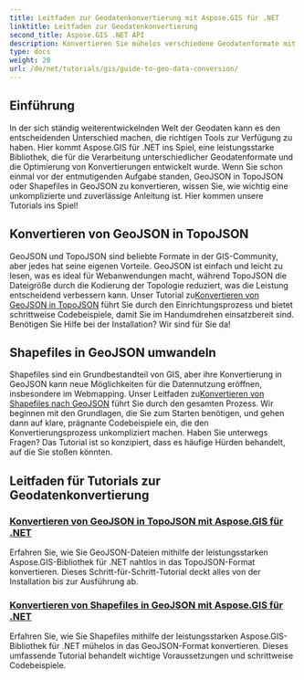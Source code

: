 ```yaml
---
title: Leitfaden zur Geodatenkonvertierung mit Aspose.GIS für .NET
linktitle: Leitfaden zur Geodatenkonvertierung
second_title: Aspose.GIS .NET API
description: Konvertieren Sie mühelos verschiedene Geodatenformate mit Aspose.GIS für .NET. Entdecken Sie unsere Tutorials zu GeoJSON, TopoJSON und Shapefiles.
type: docs
weight: 20
url: /de/net/tutorials/gis/guide-to-geo-data-conversion/
---
```

## Einführung

In der sich ständig weiterentwickelnden Welt der Geodaten kann es den entscheidenden Unterschied machen, die richtigen Tools zur Verfügung zu haben. Hier kommt Aspose.GIS für .NET ins Spiel, eine leistungsstarke Bibliothek, die für die Verarbeitung unterschiedlicher Geodatenformate und die Optimierung von Konvertierungen entwickelt wurde. Wenn Sie schon einmal vor der entmutigenden Aufgabe standen, GeoJSON in TopoJSON oder Shapefiles in GeoJSON zu konvertieren, wissen Sie, wie wichtig eine unkomplizierte und zuverlässige Anleitung ist. Hier kommen unsere Tutorials ins Spiel!

## Konvertieren von GeoJSON in TopoJSON

GeoJSON und TopoJSON sind beliebte Formate in der GIS-Community, aber jedes hat seine eigenen Vorteile. GeoJSON ist einfach und leicht zu lesen, was es ideal für Webanwendungen macht, während TopoJSON die Dateigröße durch die Kodierung der Topologie reduziert, was die Leistung entscheidend verbessern kann. Unser Tutorial zu[Konvertieren von GeoJSON in TopoJSON](./converting-geojson-to-topojson/) führt Sie durch den Einrichtungsprozess und bietet schrittweise Codebeispiele, damit Sie im Handumdrehen einsatzbereit sind. Benötigen Sie Hilfe bei der Installation? Wir sind für Sie da!

## Shapefiles in GeoJSON umwandeln

 Shapefiles sind ein Grundbestandteil von GIS, aber ihre Konvertierung in GeoJSON kann neue Möglichkeiten für die Datennutzung eröffnen, insbesondere im Webmapping. Unser Leitfaden zu[Konvertieren von Shapefiles nach GeoJSON](./converting-shapefile-to-geojson/) führt Sie durch den gesamten Prozess. Wir beginnen mit den Grundlagen, die Sie zum Starten benötigen, und gehen dann auf klare, prägnante Codebeispiele ein, die den Konvertierungsprozess unkompliziert machen. Haben Sie unterwegs Fragen? Das Tutorial ist so konzipiert, dass es häufige Hürden behandelt, auf die Sie stoßen könnten.

## Leitfaden für Tutorials zur Geodatenkonvertierung
### [Konvertieren von GeoJSON in TopoJSON mit Aspose.GIS für .NET](./converting-geojson-to-topojson/)
Erfahren Sie, wie Sie GeoJSON-Dateien mithilfe der leistungsstarken Aspose.GIS-Bibliothek für .NET nahtlos in das TopoJSON-Format konvertieren. Dieses Schritt-für-Schritt-Tutorial deckt alles von der Installation bis zur Ausführung ab.
### [Konvertieren von Shapefiles in GeoJSON mit Aspose.GIS für .NET](./converting-shapefile-to-geojson/)
Erfahren Sie, wie Sie Shapefiles mithilfe der leistungsstarken Aspose.GIS-Bibliothek für .NET mühelos in das GeoJSON-Format konvertieren. Dieses umfassende Tutorial behandelt wichtige Voraussetzungen und schrittweise Codebeispiele.